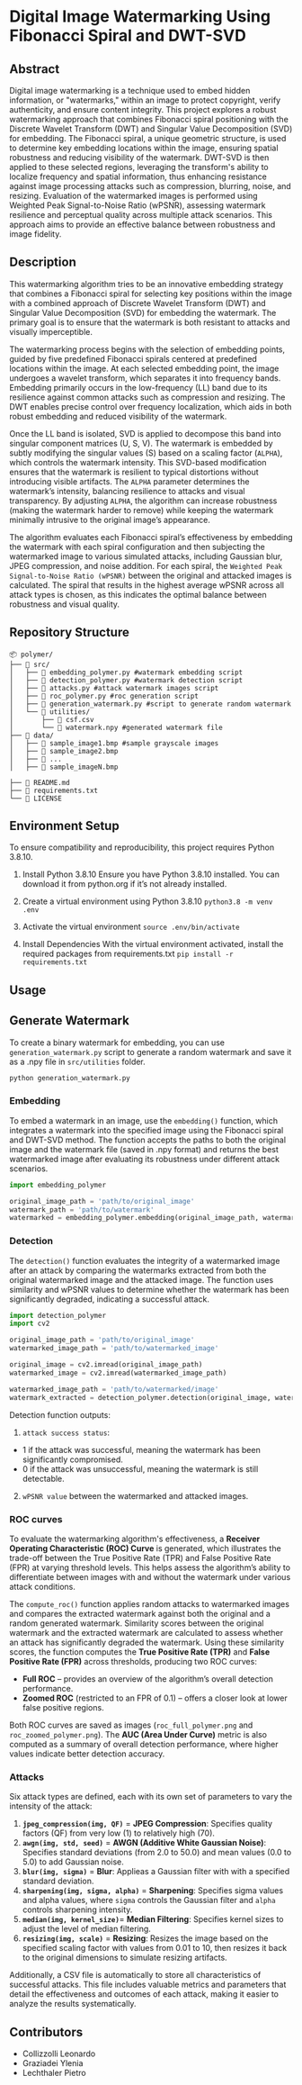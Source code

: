 # Digital Image Watermarking Using Fibonacci Spiral and DWT-SVD

## Abstract
Digital image watermarking is a technique used to embed hidden information, or "watermarks," within an image to protect copyright, verify authenticity, and ensure content integrity. This project explores a robust watermarking approach that combines Fibonacci spiral positioning with the Discrete Wavelet Transform (DWT) and Singular Value Decomposition (SVD) for embedding. The Fibonacci spiral, a unique geometric structure, is used to determine key embedding locations within the image, ensuring spatial robustness and reducing visibility of the watermark. DWT-SVD is then applied to these selected regions, leveraging the transform's ability to localize frequency and spatial information, thus enhancing resistance against image processing attacks such as compression, blurring, noise, and resizing. Evaluation of the watermarked images is performed using Weighted Peak Signal-to-Noise Ratio (wPSNR), assessing watermark resilience and perceptual quality across multiple attack scenarios. This approach aims to provide an effective balance between robustness and image fidelity.

## Description
This watermarking algorithm tries to be an innovative embedding strategy that combines a Fibonacci spiral for selecting key positions within the image with a combined approach of Discrete Wavelet Transform (DWT) and Singular Value Decomposition (SVD) for embedding the watermark. The primary goal is to ensure that the watermark is both resistant to attacks and visually imperceptible.

The watermarking process begins with the selection of embedding points, guided by five predefined Fibonacci spirals centered at predefined locations within the image. At each selected embedding point, the image undergoes a wavelet transform, which separates it into frequency bands. Embedding primarily occurs in the low-frequency (LL) band due to its resilience against common attacks such as compression and resizing. The DWT enables precise control over frequency localization, which aids in both robust embedding and reduced visibility of the watermark.

Once the LL band is isolated, SVD is applied to decompose this band into singular component matrices (U, S, V). The watermark is embedded by subtly modifying the singular values (S) based on a scaling factor (`ALPHA`), which controls the watermark intensity. This SVD-based modification ensures that the watermark is resilient to typical distortions without introducing visible artifacts.
The `ALPHA` parameter determines the watermark’s intensity, balancing resilience to attacks and visual transparency. By adjusting `ALPHA`, the algorithm can increase robustness (making the watermark harder to remove) while keeping the watermark minimally intrusive to the original image’s appearance.

The algorithm evaluates each Fibonacci spiral’s effectiveness by embedding the watermark with each spiral configuration and then subjecting the watermarked image to various simulated attacks, including Gaussian blur, JPEG compression, and noise addition. For each spiral, the `Weighted Peak Signal-to-Noise Ratio (wPSNR)` between the original and attacked images is calculated. The spiral that results in the highest average wPSNR across all attack types is chosen, as this indicates the optimal balance between robustness and visual quality.

## Repository Structure

```
📦 polymer/
├── 📁 src/
│   ├── 📄 embedding_polymer.py #watermark embedding script
│   ├── 📄 detection_polymer.py #watermark detection script
│   ├── 📄 attacks.py #attack watermark images script
│   ├── 📄 roc_polymer.py #roc generation script
│   ├── 📄 generation_watermark.py #script to generate random watermark
│   └── 📁 utilities/
│       ├── 📄 csf.csv
│       └── 📄 watermark.npy #generated watermark file
├── 📁 data/ 
│   ├── 📄 sample_image1.bmp #sample grayscale images
│   ├── 📄 sample_image2.bmp
│   ├── 📄 ...
│   ├── 📄 sample_imageN.bmp

├── 📄 README.md
├── 📄 requirements.txt
└── 📄 LICENSE
```


## Environment Setup
To ensure compatibility and reproducibility, this project requires Python 3.8.10.

1. Install Python 3.8.10
Ensure you have Python 3.8.10 installed. You can download it from python.org if it’s not already installed.

2. Create a virtual environment using Python 3.8.10
`python3.8 -m venv .env`

3. Activate the virtual environment
`source .env/bin/activate`

4. Install Dependencies
With the virtual environment activated, install the required packages from requirements.txt
`pip install -r requirements.txt`

## Usage

## Generate Watermark
To create a binary watermark for embedding, you can use `generation_watermark.py` script to generate a random watermark and save it as a .npy file in `src/utilities` folder.
```bash
python generation_watermark.py
```

### Embedding 
To embed a watermark in an image, use the `embedding()` function, which integrates a watermark into the specified image using the Fibonacci spiral and DWT-SVD method. The function accepts the paths to both the original image and the watermark file (saved in .npy format) and returns the best watermarked image after evaluating its robustness under different attack scenarios.

```python
import embedding_polymer

original_image_path = 'path/to/original_image'
watermark_path = 'path/to/watermark'
watermarked = embedding_polymer.embedding(original_image_path, watermark_path)
```

### Detection
The `detection()` function evaluates the integrity of a watermarked image after an attack by comparing the watermarks extracted from both the original watermarked image and the attacked image. 
The function uses similarity and wPSNR values to determine whether the watermark has been significantly degraded, indicating a successful attack.

```python
import detection_polymer
import cv2

original_image_path = 'path/to/original_image'
watermarked_image_path = 'path/to/watermarked_image'

original_image = cv2.imread(original_image_path)
watermarked_image = cv2.imread(watermarked_image_path)

watermarked_image_path = 'path/to/watermarked/image'
watermark_extracted = detection_polymer.detection(original_image, watermarked_image, watermarked_image)
```

Detection function outputs:
1. `attack success status`:
- 1 if the attack was successful, meaning the watermark has been significantly compromised.
- 0 if the attack was unsuccessful, meaning the watermark is still detectable.
2. `wPSNR value` between the watermarked and attacked images.


### ROC curves
To evaluate the watermarking algorithm's effectiveness, a **Receiver Operating Characteristic (ROC) Curve** is generated, which illustrates the trade-off between the True Positive Rate (TPR) and False Positive Rate (FPR) at varying threshold levels. This helps assess the algorithm’s ability to differentiate between images with and without the watermark under various attack conditions.

The `compute_roc()` function applies random attacks to watermarked images and compares the extracted watermark against both the original and a random generated watermark. Similarity scores between the original watermark and the extracted watermark are calculated to assess whether an attack has significantly degraded the watermark. Using these similarity scores, the function computes the **True Positive Rate (TPR)** and **False Positive Rate (FPR)** across thresholds, producing two ROC curves:

- **Full ROC** – provides an overview of the algorithm’s overall detection performance.
- **Zoomed ROC** (restricted to an FPR of 0.1) – offers a closer look at lower false positive regions.

Both ROC curves are saved as images (`roc_full_polymer.png` and `roc_zoomed_polymer.png`). The **AUC (Area Under Curve)** metric is also computed as a summary of overall detection performance, where higher values indicate better detection accuracy.


### Attacks
Six attack types are defined, each with its own set of parameters to vary the intensity of the attack:

1. **`jpeg_compression(img, QF)`** = **JPEG Compression**: Specifies quality factors (QF) from very low (1) to relatively high (70).
2. **`awgn(img, std, seed)`** = **AWGN (Additive White Gaussian Noise)**: Specifies standard deviations (from 2.0 to 50.0) and mean values (0.0 to 5.0) to add Gaussian noise.
3. **`blur(img, sigma)`** = **Blur**: Applieas a Gaussian filter with with a specified standard deviation.
4. **`sharpening(img, sigma, alpha)`** = **Sharpening**: Specifies sigma values and alpha values, where `sigma` controls the Gaussian filter and `alpha` controls sharpening intensity.
5. **`median(img, kernel_size)`**= **Median Filtering**: Specifies kernel sizes to adjust the level of median filtering.
6. **`resizing(img, scale)`** = **Resizing**: Resizes the image based on the specified scaling factor with values from 0.01 to 10, then resizes it back to the original dimensions to simulate resizing artifacts.
 
Additionally, a CSV file is automatically to store all characteristics of successful attacks. This file includes valuable metrics and parameters that detail the effectiveness and outcomes of each attack, making it easier to analyze the results systematically.

## Contributors

- Collizzolli Leonardo
- Graziadei Ylenia
- Lechthaler Pietro


